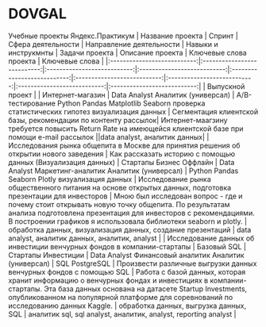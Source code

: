 # DOVGAL
Учебные проекты Яндекс.Практикум
| Название проекта | Спринт | Сфера деятельности | Направление деятельности | Навыки и инструкмнты | Задачи проекта | Описание проекта | Ключевые слова проекта | Ключевые слова |
|:---------------------------:|:---------------------------:|:---------------------------:|:---------------------------:|:---------------------------:|:---------------------------:|:---------------------------:|:---------------------------:|:---------------------------:|
| Выпускной проект | | Интернет-магазин | Data Analyst Аналитик (универсал) | A/B-тестирование Python Pandas Matplotlib Seaborn проверка статистических гипотез визуализация данных | Сегментация клиентской базы, рекомендации по контенту рассылок| Интернет-маагзину требуется повысить Return Rate на имеющейся клиентской базе при помощи e-mail рассылок ||data analyst, аналитик данных|
| Исследования рынка общепита в Москве для принятия решения об открытии нового заведения | Как рассказать историю с помощью данных (Визуализация данных) | Стартапы Бизнес Оффлайн | Data Analyst Маркетинг-аналитик Аналитик (универсал) | Python Pandas Seaborn Plotly визуализация данных | Исследование рынка общественного питания на основе открытых данных, подготовка презентации для инвесторов | Мною был исследован вопрос - где и почему стоит открывать новую точку общепита. По результатам анализа подготовлена презентация для инвесторов с рекомендациями. В построении графиков я использовала библиотеки seaborn и plotly.  | обработка данных, визуализация данных, создание презентаций | data analyst, аналитик данных, аналитик, analyst |
| Исследование данных об инвестиции венчурных фондов в компании-стартапы | Базовый SQL | Стартапы Инвестиции | Data Analyst Финансовый аналитик Аналитик (универсал) | SQL PostgreSQL | Произвести различные выгрузки данных венчурных фондов с помощью SQL | Работа с базой данных, которая хранит информацию о венчурных фондах и инвестициях в компании-стартапы. Эта база данных основана на датасете Startup Investments, опубликованном на популярной платформе для соревнований по исследованию данных Kaggle.  | обработка данных, выгрузка данных, SQL | аналитик sql, sql analyst, аналитик, analyst, reporting analyst |
